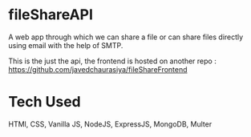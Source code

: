 # fileShareAPI

A web app through which we can share a file or can share files directly using email with the help of SMTP.

This is the just the api, the frontend is hosted on another repo : https://github.com/javedchaurasiya/fileShareFrontend

# Tech Used

HTMl, CSS, Vanilla JS, NodeJS, ExpressJS, MongoDB, Multer
